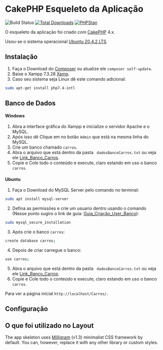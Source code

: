 # CakePHP Esqueleto da Aplicação

![Build Status](https://github.com/cakephp/app/actions/workflows/ci.yml/badge.svg?branch=master)
[![Total Downloads](https://img.shields.io/packagist/dt/cakephp/app.svg?style=flat-square)](https://packagist.org/packages/cakephp/app)
[![PHPStan](https://img.shields.io/badge/PHPStan-level%207-brightgreen.svg?style=flat-square)](https://github.com/phpstan/phpstan)

O esqueleto da aplicação foi criado com [CakePHP](https://cakephp.org) 4.x.


Usou-se o sistema operacional [Ubuntu 20.4.2 LTS](https://ubuntu.com/download/desktop).

## Instalação

1. Faça o Download do [Composer](https://getcomposer.org/doc/00-intro.md) ou atualize ele `composer self-update`.
2. Baixe o Xampp 7.3.28 [Xamp](https://www.apachefriends.org/pt_br/download.html).
3. Caso seu sistema seja Linux dê este comando adicional:
   
```bash
sudo apt-get install php7.4-intl
```
## Banco de Dados

#### Windows

1. Abra a interface gráfica do Xampp e inicialize o servidor Apache e o MySQL.
2. Após isso dê Clique em no botão  `Admin` que está na mesma linha do MySQL.
3. Crie um banco chamado `carros`.
4. Abra o arquivo que está dentro da pasta ` dadosBancoCarros.txt` ou veja ele [Link_Banco_Carros](https://github.com/Josandonas/Cadastro-de-Carros/blob/master/dadosBancoCarros.txt).
5. Copie e Cole todo o conteúdo e execute, claro estando em uso o banco `carros`.

#### Ubuntu 
1. Faça o Download do MySQL Server pelo comando no terminal: 
```bash
sudo apt install mysql-server
```
2. Defina as permissões e crie um usuario dentro usando o comando (Nesse ponto sugiro o link de guia: [Guia_Criação_User_Banco](https://www.digitalocean.com/community/tutorials/como-instalar-o-mysql-no-ubuntu-18-04-pt)):
```bash
sudo mysql_secure_installation
```    
3. Após crie o banco `carros`:
```bash
create database carros;
```  
4. Depois de criar carregue o banco:
```bash
use carros;
```     
5. Abra o arquivo que está dentro da pasta ` dadosBancoCarros.txt` ou veja ele [Link_Banco_Carros](https://github.com/Josandonas/Cadastro-de-Carros/blob/master/dadosBancoCarros.txt).
6. Copie e Cole todo o conteúdo e execute, claro estando em uso o banco `carros`.

Para ver a página inicial `http://localhost/Carros/`.

## Configuração



## O que foi utilizado no Layout

The app skeleton uses [Milligram](https://milligram.io/) (v1.3) minimalist CSS
framework by default. You can, however, replace it with any other library or
custom styles.
